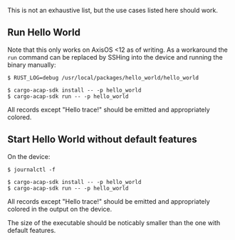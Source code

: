 This is not an exhaustive list, but the use cases listed here should work.


## Run Hello World

Note that this only works on AxisOS <12 as of writing.
As a workaround the `run` command can be replaced by SSHing into the device and running the binary manually:

```console
$ RUST_LOG=debug /usr/local/packages/hello_world/hello_world
```

```console
$ cargo-acap-sdk install -- -p hello_world
$ cargo-acap-sdk run -- -p hello_world
```

All records except "Hello trace!" should be emitted and appropriately colored.

## Start Hello World without default features

On the device:
```console
$ journalctl -f
```

```console
$ cargo-acap-sdk install -- -p hello_world
$ cargo-acap-sdk run -- -p hello_world
```

All records except "Hello trace!" should be emitted and appropriately colored in the output on the device.

The size of the executable should be noticably smaller than the one with default features.
